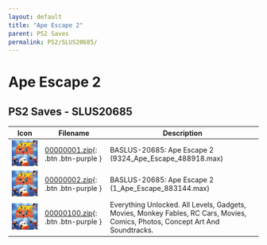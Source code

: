 ```yaml
---
layout: default
title: "Ape Escape 2"
parent: PS2 Saves
permalink: PS2/SLUS20685/
---
```

# Ape Escape 2

## PS2 Saves - SLUS20685

| Icon | Filename | Description |
|------|----------|-------------|
| ![Ape Escape 2](icon0.png) | [00000001.zip](00000001.zip){: .btn .btn-purple } | BASLUS-20685: Ape Escape 2 (9324_Ape_Escape_488918.max) |
| ![Ape Escape 2](icon0.png) | [00000002.zip](00000002.zip){: .btn .btn-purple } | BASLUS-20685: Ape Escape 2 (1_Ape_Escape_883144.max) |
| ![Ape Escape 2](icon0.png) | [00000100.zip](00000100.zip){: .btn .btn-purple } | Everything Unlocked. All Levels, Gadgets, Movies, Monkey Fables, RC Cars, Movies, Comics, Photos, Concept Art And Soundtracks. |
